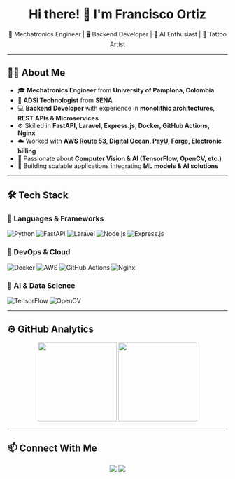 <h1 align="center">Hi there! 👋 I'm Francisco Ortiz</h1>

<p align="center">
  🚀 Mechatronics Engineer | 🖥️ Backend Developer | 🤖 AI Enthusiast | 🎨 Tattoo Artist
</p>

---

## 👨‍💻 About Me

- 🎓 **Mechatronics Engineer** from **University of Pamplona, Colombia**  
- 🏅 **ADSI Technologist** from **SENA**  
- 💻 **Backend Developer** with experience in **monolithic architectures, REST APIs & Microservices**  
- ⚙️ Skilled in **FastAPI, Laravel, Express.js, Docker, GitHub Actions, Nginx**  
- ☁️ Worked with **AWS Route 53, Digital Ocean, PayU, Forge, Electronic billing**  
- 🔬 Passionate about **Computer Vision & AI (TensorFlow, OpenCV, etc.)**  
- 🚀 Building scalable applications integrating **ML models & AI solutions**  

---

## 🛠️ Tech Stack

### 🔹 Languages & Frameworks
![Python](https://img.shields.io/badge/Python-3776AB?style=for-the-badge&logo=python&logoColor=white)
![FastAPI](https://img.shields.io/badge/FastAPI-009688?style=for-the-badge&logo=fastapi&logoColor=white)
![Laravel](https://img.shields.io/badge/Laravel-FF2D20?style=for-the-badge&logo=laravel&logoColor=white)
![Node.js](https://img.shields.io/badge/Node.js-43853D?style=for-the-badge&logo=node.js&logoColor=white)
![Express.js](https://img.shields.io/badge/Express.js-000000?style=for-the-badge&logo=express&logoColor=white)

### 🔹 DevOps & Cloud
![Docker](https://img.shields.io/badge/Docker-2496ED?style=for-the-badge&logo=docker&logoColor=white)
![AWS](https://img.shields.io/badge/AWS-232F3E?style=for-the-badge&logo=amazonaws&logoColor=white)
![GitHub Actions](https://img.shields.io/badge/GitHub_Actions-2088FF?style=for-the-badge&logo=github-actions&logoColor=white)
![Nginx](https://img.shields.io/badge/Nginx-009639?style=for-the-badge&logo=nginx&logoColor=white)

### 🔹 AI & Data Science
![TensorFlow](https://img.shields.io/badge/TensorFlow-FF6F00?style=for-the-badge&logo=tensorflow&logoColor=white)
![OpenCV](https://img.shields.io/badge/OpenCV-5C3EE8?style=for-the-badge&logo=opencv&logoColor=white)

---

## ⚙️ GitHub Analytics

<p align="center">
  <img height="180em" src="https://github-readme-stats.vercel.app/api?username=knarfortiz&show_icons=true&theme=buefy&include_all_commits=true&count_private=true"/>
  <img height="180em" src="https://github-readme-stats.vercel.app/api/top-langs/?username=knarfortiz&layout=compact&langs_count=6&theme=buefy"/>
</p>

---

## 📫 Connect With Me
<p align="center">
  <a href="https://linkedin.com/in/francisco-gonzalez-ortiz"><img src="https://img.shields.io/badge/LinkedIn-0077B5?style=for-the-badge&logo=linkedin&logoColor=white"></a>
  <a href="mailto:o.g.knarf@hotmail.com"><img src="https://img.shields.io/badge/Email-D14836?style=for-the-badge&logo=gmail&logoColor=white"></a>
</p>

